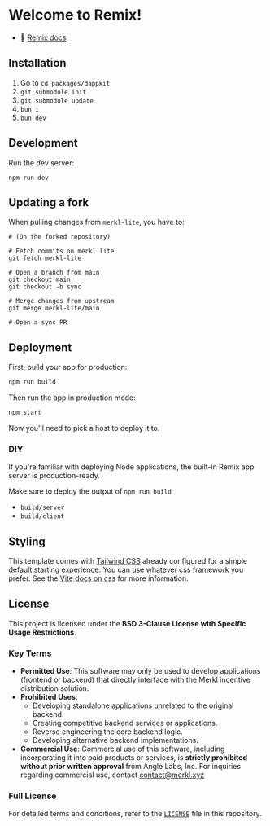 # Welcome to Remix!

- 📖 [Remix docs](https://remix.run/docs)

## Installation

1. Go to `cd packages/dappkit`
2. `git submodule init`
3. `git submodule update`
4. `bun i`
5. `bun dev`

## Development

Run the dev server:

```shellscript
npm run dev
```

## Updating a fork

When pulling changes from `merkl-lite`, you have to:

```
# (On the forked repository)

# Fetch commits on merkl lite
git fetch merkl-lite

# Open a branch from main
git checkout main
git checkout -b sync

# Merge changes from upstream
git merge merkl-lite/main

# Open a sync PR
```

## Deployment

First, build your app for production:

```sh
npm run build
```

Then run the app in production mode:

```sh
npm start
```

Now you'll need to pick a host to deploy it to.

### DIY

If you're familiar with deploying Node applications, the built-in Remix app server is production-ready.

Make sure to deploy the output of `npm run build`

- `build/server`
- `build/client`

## Styling

This template comes with [Tailwind CSS](https://tailwindcss.com/) already configured for a simple default starting experience. You can use whatever css framework you prefer. See the [Vite docs on css](https://vitejs.dev/guide/features.html#css) for more information.

## License

This project is licensed under the **BSD 3-Clause License with Specific Usage Restrictions**.

### Key Terms

- **Permitted Use**: This software may only be used to develop applications (frontend or backend) that directly interface with the Merkl incentive distribution solution.
- **Prohibited Uses**:
  - Developing standalone applications unrelated to the original backend.
  - Creating competitive backend services or applications.
  - Reverse engineering the core backend logic.
  - Developing alternative backend implementations.
- **Commercial Use**: Commercial use of this software, including incorporating it into paid products or services, is **strictly prohibited without prior written approval** from Angle Labs, Inc. For inquiries regarding commercial use, contact [contact@merkl.xyz](contact@merkl.xyz)

### Full License

For detailed terms and conditions, refer to the [`LICENSE`](./LICENSE) file in this repository.

